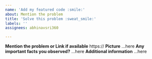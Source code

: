 ```yaml
---
name: 'Add my featured code :smile:'
about: Mention the problem
title: 'Solve this problem :sweat_smile:'
labels: ''
assignees: abhinavsri360

---
```


**Mention the problem or Link if available**
https://
**Picture**
...here
**Any important facts you observed?**
...here
**Additional information**
...here
